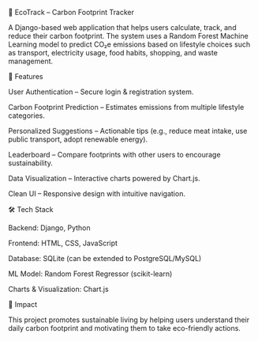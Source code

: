 🌱 EcoTrack – Carbon Footprint Tracker

A Django-based web application that helps users calculate, track, and reduce their carbon footprint. The system uses a Random Forest Machine Learning model to predict CO₂e emissions based on lifestyle choices such as transport, electricity usage, food habits, shopping, and waste management.

🚀 Features

User Authentication – Secure login & registration system.

Carbon Footprint Prediction – Estimates emissions from multiple lifestyle categories.

Personalized Suggestions – Actionable tips (e.g., reduce meat intake, use public transport, adopt renewable energy).

Leaderboard – Compare footprints with other users to encourage sustainability.

Data Visualization – Interactive charts powered by Chart.js.

Clean UI – Responsive design with intuitive navigation.

🛠 Tech Stack

Backend: Django, Python

Frontend: HTML, CSS, JavaScript

Database: SQLite (can be extended to PostgreSQL/MySQL)

ML Model: Random Forest Regressor (scikit-learn)

Charts & Visualization: Chart.js

🎯 Impact

This project promotes sustainable living by helping users understand their daily carbon footprint and motivating them to take eco-friendly actions.
